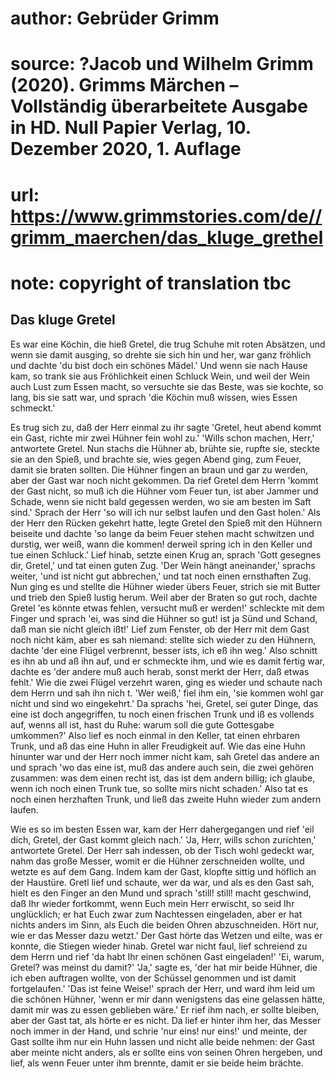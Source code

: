 # author: Gebrüder Grimm
# source: ?Jacob und Wilhelm Grimm (2020). Grimms Märchen – Vollständig überarbeitete Ausgabe in HD. Null Papier Verlag, 10. Dezember 2020, 1. Auflage
# url: https://www.grimmstories.com/de//grimm_maerchen/das_kluge_grethel
# note: copyright of translation tbc

## Das kluge Gretel 

Es war eine Köchin, die hieß Gretel, die trug Schuhe mit roten Absätzen,
und wenn sie damit ausging, so drehte sie sich hin und her, war ganz
fröhlich und dachte 'du bist doch ein schönes Mädel.' Und wenn sie
nach Hause kam, so trank sie aus Fröhlichkeit einen Schluck Wein, und
weil der Wein auch Lust zum Essen macht, so versuchte sie das Beste, was
sie kochte, so lang, bis sie satt war, und sprach 'die Köchin muß
wissen, wies Essen schmeckt.'

Es trug sich zu, daß der Herr einmal zu ihr sagte 'Gretel, heut abend
kommt ein Gast, richte mir zwei Hühner fein wohl zu.' 'Wills schon
machen, Herr,' antwortete Gretel. Nun stachs die Hühner ab, brühte sie,
rupfte sie, steckte sie an den Spieß, und brachte sie, wies gegen Abend
ging, zum Feuer, damit sie braten sollten. Die Hühner fingen an braun
und gar zu werden, aber der Gast war noch nicht gekommen. Da rief Gretel
dem Herrn 'kommt der Gast nicht, so muß ich die Hühner vom Feuer tun,
ist aber Jammer und Schade, wenn sie nicht bald gegessen werden, wo sie
am besten im Saft sind.' Sprach der Herr 'so will ich nur selbst
laufen und den Gast holen.' Als der Herr den Rücken gekehrt hatte,
legte Gretel den Spieß mit den Hühnern beiseite und dachte 'so lange da
beim Feuer stehen macht schwitzen und durstig, wer weiß, wann die
kommen! derweil spring ich in den Keller und tue einen Schluck.' Lief
hinab, setzte einen Krug an, sprach 'Gott gesegnes dir, Gretel,' und
tat einen guten Zug. 'Der Wein hängt aneinander,' sprachs weiter,
'und ist nicht gut abbrechen,' und tat noch einen ernsthaften Zug. Nun
ging es und stellte die Hühner wieder übers Feuer, strich sie mit Butter
und trieb den Spieß lustig herum. Weil aber der Braten so gut roch,
dachte Gretel 'es könnte etwas fehlen, versucht muß er werden!'
schleckte mit dem Finger und sprach 'ei, was sind die Hühner so gut!
ist ja Sünd und Schand, daß man sie nicht gleich ißt!' Lief zum
Fenster, ob der Herr mit dem Gast noch nicht käm, aber es sah niemand:
stellte sich wieder zu den Hühnern, dachte 'der eine Flügel verbrennt,
besser ists, ich eß ihn weg.' Also schnitt es ihn ab und aß ihn auf,
und er schmeckte ihm, und wie es damit fertig war, dachte es 'der
andere muß auch herab, sonst merkt der Herr, daß etwas fehlt.' Wie die
zwei Flügel verzehrt waren, ging es wieder und schaute nach dem Herrn
und sah ihn nich t. 'Wer weiß,' fiel ihm ein, 'sie kommen wohl gar
nicht und sind wo eingekehrt.' Da sprachs 'hei, Gretel, sei guter
Dinge, das eine ist doch angegriffen, tu noch einen frischen Trunk und
iß es vollends auf, wenns all ist, hast du Ruhe: warum soll die gute
Gottesgabe umkommen?' Also lief es noch einmal in den Keller, tat einen
ehrbaren Trunk, und aß das eine Huhn in aller Freudigkeit auf. Wie das
eine Huhn hinunter war und der Herr noch immer nicht kam, sah Gretel das
andere an und sprach 'wo das eine ist, muß das andere auch sein, die
zwei gehören zusammen: was dem einen recht ist, das ist dem andern
billig; ich glaube, wenn ich noch einen Trunk tue, so sollte mirs nicht
schaden.' Also tat es noch einen herzhaften Trunk, und ließ das zweite
Huhn wieder zum andern laufen.

Wie es so im besten Essen war, kam der Herr dahergegangen und rief 'eil
dich, Gretel, der Gast kommt gleich nach.' 'Ja, Herr, wills schon
zurichten,' antwortete Gretel. Der Herr sah indessen, ob der Tisch wohl
gedeckt war, nahm das große Messer, womit er die Hühner zerschneiden
wollte, und wetzte es auf dem Gang. Indem kam der Gast, klopfte sittig
und höflich an der Haustüre. Gretl lief und schaute, wer da war, und als
es den Gast sah, hielt es den Finger an den Mund und sprach 'still!
still! macht geschwind, daß Ihr wieder fortkommt, wenn Euch mein Herr
erwischt, so seid Ihr unglücklich; er hat Euch zwar zum Nachtessen
eingeladen, aber er hat nichts anders im Sinn, als Euch die beiden Ohren
abzuschneiden. Hört nur, wie er das Messer dazu wetzt.' Der Gast hörte
das Wetzen und eilte, was er konnte, die Stiegen wieder hinab. Gretel
war nicht faul, lief schreiend zu dem Herrn und rief 'da habt Ihr einen
schönen Gast eingeladen!' 'Ei, warum, Gretel? was meinst du damit?'
'Ja,' sagte es, 'der hat mir beide Hühner, die ich eben auftragen
wollte, von der Schüssel genommen und ist damit fortgelaufen.' 'Das
ist feine Weise!' sprach der Herr, und ward ihm leid um die schönen
Hühner, 'wenn er mir dann wenigstens das eine gelassen hätte, damit mir
was zu essen geblieben wäre.' Er rief ihm nach, er sollte bleiben, aber
der Gast tat, als hörte er es nicht. Da lief er hinter ihm her, das
Messer noch immer in der Hand, und schrie 'nur eins! nur eins!' und
meinte, der Gast sollte ihm nur ein Huhn lassen und nicht alle beide
nehmen: der Gast aber meinte nicht anders, als er sollte eins von seinen
Ohren hergeben, und lief, als wenn Feuer unter ihm brennte, damit er sie
beide heim brächte.

